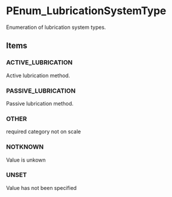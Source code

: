 # PEnum_LubricationSystemType

Enumeration of lubrication system types.<!-- end of definition -->

## Items

### ACTIVE_LUBRICATION
Active lubrication method.

### PASSIVE_LUBRICATION
Passive lubrication method.

### OTHER
required category not on scale

### NOTKNOWN
Value is unkown

### UNSET
Value has not been specified
